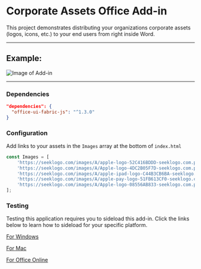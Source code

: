# Corporate Assets Office Add-in

This project demonstrates distributing your organizations corporate assets (logos, icons, etc.) to your end users from right inside Word.

___

## Example:

![Image of Add-in](http://i64.tinypic.com/2h51b3c.png)

___

### Dependencies

```json
"dependencies": {
  "office-ui-fabric-js": "^1.3.0"
}
```

### Configuration

Add links to your assets in the `Images` array at the bottom of `index.html`

```javascript
const Images = [
    'https://seeklogo.com/images/A/apple-logo-52C416BDDD-seeklogo.com.png',
    'https://seeklogo.com/images/A/Apple-logo-4DC2B05F7D-seeklogo.com.png',
    'https://seeklogo.com/images/A/apple-ipad-logo-C44B3CB6BA-seeklogo.com.png',
    'https://seeklogo.com/images/A/apple-pay-logo-51FB613CF0-seeklogo.com.png',
    'https://seeklogo.com/images/A/Apple-logo-08556AB833-seeklogo.com.png',
];
```

### Testing

Testing this application requires you to sideload this add-in. Click the links below to learn how to sideload for your specific platform.

[For Windows](https://docs.microsoft.com/en-us/office/dev/add-ins/testing/create-a-network-shared-folder-catalog-for-task-pane-and-content-add-ins)

[For Mac](https://docs.microsoft.com/en-us/office/dev/add-ins/testing/sideload-an-office-add-in-on-ipad-and-mac)

[For Office Online](https://docs.microsoft.com/en-us/office/dev/add-ins/testing/sideload-office-add-ins-for-testing)
